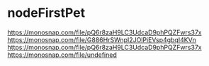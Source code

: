 # nodeFirstPet

https://monosnap.com/file/pQ6r8zaH9LC3UdcaD9phPQZFwrs37x
https://monosnap.com/file/G886HrSWnpI2JOlPiEVsp4gbqI4KVn
https://monosnap.com/file/pQ6r8zaH9LC3UdcaD9phPQZFwrs37x
https://monosnap.com/file/undefined
